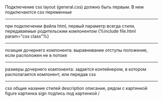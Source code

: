 Подключение css layout (general.css) должно быть первым.
В нем подключаются css переменные

---

при подключении файла html, первый параметр всегда стили, передаваемые родительским компонентом
{%include file.html param="css class"%}


---
позиция дочернего компонента:
выравнивание
отступы
положение, если расположен не в потоке

---
размеры дочернего компонента:
задается контейнером, в котором располагается компонент, или передав css


---
css общие назание стилей
description описание, рядом с картинкой
figure картинка
sign подпись под картинкой /